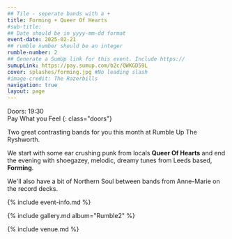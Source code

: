 ```yaml
---
## Tile - seperate bands with a +
title: Forming + Queer Of Hearts
#sub-title:
## Date should be in yyyy-mm-dd format
event-date: 2025-02-21
## rumble number should be an integer
rumble-number: 2
## Generate a SumUp link for this event. Include https://
sumupLink: https://pay.sumup.com/b2c/QWKGD59L
cover: splashes/forming.jpg #No leading slash
#image-credit: The Razerbills
navigation: true
layout: page
---
```


Doors: 19:30 <br>Pay What you Feel
{: class="doors"}

Two great contrasting bands for you this month at Rumble Up The Ryshworth.

We start with some ear crushing punk from locals **Queer Of Hearts** and end the evening with shoegazey, melodic, dreamy tunes from Leeds based, **Forming**.

We'll also have a bit of Northern Soul between bands from Anne-Marie on the record decks.

{% include event-info.md %}

{% include gallery.md album="Rumble2" %}

{% include venue.md %}